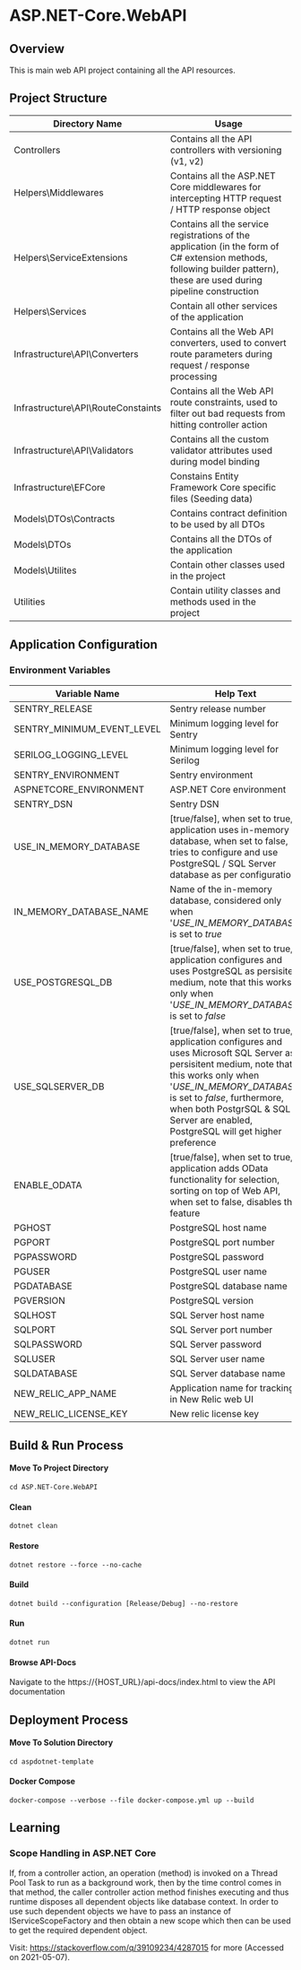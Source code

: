 ﻿# ASP.NET-Core.WebAPI

## Overview

This is main web API project containing all the API resources.

## Project Structure

| Directory Name | Usage |
|----------------|-------|
| Controllers | Contains all the API controllers with versioning (v1, v2) |
| Helpers\Middlewares | Contains all the ASP.NET Core middlewares for intercepting HTTP request / HTTP response object
| Helpers\ServiceExtensions | Contains all the service registrations of the application (in the form of C# extension methods, following builder pattern), these are used during pipeline construction |
| Helpers\Services | Contain all other services of the application |
| Infrastructure\API\Converters | Contains all the Web API converters, used to convert route parameters during request / response processing |
| Infrastructure\API\RouteConstaints | Contains all the Web API route constraints, used to filter out bad requests from hitting controller action |
| Infrastructure\API\Validators | Contains all the custom validator attributes used during model binding |
| Infrastructure\EFCore | Constains Entity Framework Core specific files (Seeding data) |
| Models\DTOs\Contracts | Contains contract definition to be used by all DTOs |
| Models\DTOs | Contains all the DTOs of the application |
| Models\Utilites | Contain other classes used in the project |
| Utilities | Contain utility classes and methods used in the project |

## Application Configuration

### Environment Variables

| Variable Name | Help Text |
|---------------|-----------|
| SENTRY_RELEASE | Sentry release number |
| SENTRY_MINIMUM_EVENT_LEVEL | Minimum logging level for Sentry |
| SERILOG_LOGGING_LEVEL | Minimum logging level for Serilog |
| SENTRY_ENVIRONMENT | Sentry environment |
| ASPNETCORE_ENVIRONMENT | ASP.NET Core environment |
| SENTRY_DSN | Sentry DSN |
| USE_IN_MEMORY_DATABASE | [true/false], when set to true, application uses in-memory database, when set to false, tries to configure and use PostgreSQL / SQL Server database as per configuration |
| IN_MEMORY_DATABASE_NAME | Name of the in-memory database, considered only when '*USE_IN_MEMORY_DATABASE*' is set to *true* |
| USE_POSTGRESQL_DB | [true/false], when set to true, application configures and uses PostgreSQL as persisitent medium, note that this works only when '*USE_IN_MEMORY_DATABASE*' is set to *false* |
| USE_SQLSERVER_DB | [true/false], when set to true, application configures and uses Microsoft SQL Server as persisitent medium, note that this works only when '*USE_IN_MEMORY_DATABASE*' is set to *false*, furthermore, when both PostgrSQL & SQL Server are enabled, PostgreSQL will get higher preference |
| ENABLE_ODATA | [true/false], when set to true, application adds OData functionality for selection, sorting on top of Web API, when set to false, disables this feature |
| PGHOST | PostgreSQL host name |
| PGPORT | PostgreSQL port number |
| PGPASSWORD | PostgreSQL password |
| PGUSER | PostgreSQL user name |
| PGDATABASE | PostgreSQL database name |
| PGVERSION | PostgreSQL version |
| SQLHOST | SQL Server host name |
| SQLPORT | SQL Server port number |
| SQLPASSWORD | SQL Server password |
| SQLUSER | SQL Server user name |
| SQLDATABASE | SQL Server database name |
| NEW_RELIC_APP_NAME | Application name for tracking in New Relic web UI |
| NEW_RELIC_LICENSE_KEY | New relic license key |

## Build & Run Process 	

#### Move To Project Directory
```
cd ASP.NET-Core.WebAPI
```

#### Clean
```
dotnet clean
```

#### Restore
```
dotnet restore --force --no-cache
```

#### Build
```
dotnet build --configuration [Release/Debug] --no-restore
```

#### Run
```
dotnet run
```

#### Browse API-Docs

Navigate to the https://{HOST_URL}/api-docs/index.html to view the API documentation

## Deployment Process

#### Move To Solution Directory
```
cd aspdotnet-template
```

#### Docker Compose
```
docker-compose --verbose --file docker-compose.yml up --build
```

## Learning

### Scope Handling in ASP.NET Core

If, from a controller action, an operation (method) is invoked on a Thread Pool Task to run as a background work, then by the time
control comes in that method, the caller controller action method finishes executing and thus runtime disposes all dependent objects
like database context. In order to use such dependent objects we have to pass an instance of IServiceScopeFactory and then obtain a new
scope which then can be used to get the required dependent object. 

Visit: https://stackoverflow.com/q/39109234/4287015 for more (Accessed on 2021-05-07).